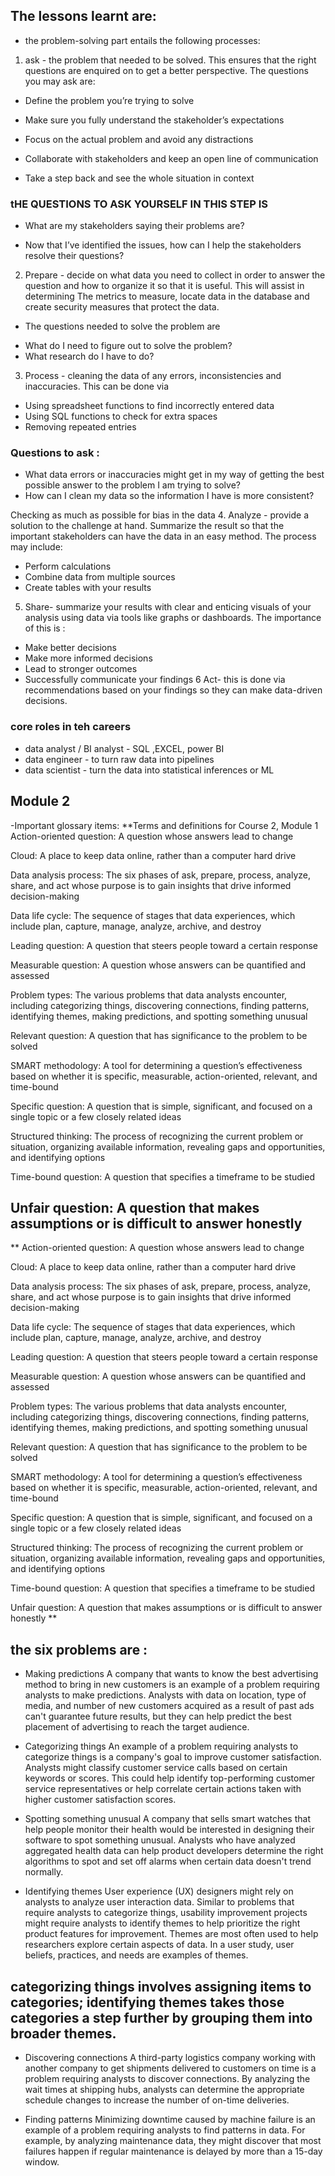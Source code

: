 ## The lessons learnt are:
- the problem-solving part entails the following processes:
1.  ask - the problem that needed to be solved. This ensures that the right questions are enquired on to get a better perspective.
The questions you may ask are:
- Define the problem you’re trying to solve 

- Make sure you fully understand the stakeholder’s expectations

- Focus on the actual problem and avoid any distractions

- Collaborate with stakeholders and keep an open line of communication

- Take a step back and see the whole situation in context
### tHE QUESTIONS TO ASK YOURSELF IN THIS STEP IS 
* What are my stakeholders saying their problems are?

* Now that I’ve identified the issues, how can I help the stakeholders resolve their questions?


2. Prepare - decide on what data you need to collect in order to answer the question and how to organize it so that it is useful. 
 This will assist in determining The metrics to measure, locate data in the database and create security measures that protect the data.
* The questions needed to solve the problem are 
- What do I need to figure out to solve the problem?
- What research do I have to do?

3. Process - cleaning the data of any errors, inconsistencies and inaccuracies. This can be done via 
- Using spreadsheet functions to find incorrectly entered data 
- Using SQL functions to check for extra spaces
- Removing repeated entries

### Questions to ask : 
- What data errors or inaccuracies might get in my way of getting the best possible answer to the problem I am trying to solve?
- How can I clean my data so the information I have is more consistent?

Checking as much as possible for bias in the data
4. Analyze - provide a solution to the challenge at hand. Summarize the result so that the important stakeholders can have the data in an easy method.
The process may include:
- Perform calculations
- Combine data from multiple sources
- Create tables with your results
5. Share-  summarize your results with clear and enticing visuals of your analysis using data via tools like graphs or dashboards. 
The importance of this is :
- Make better decisions
- Make more informed decisions
- Lead to stronger outcomes
- Successfully communicate your findings
6 Act- this is done via recommendations based on your findings so they can make data-driven decisions.



### core roles in teh careers
- data analyst / BI analyst - SQL ,EXCEL, power BI
- data engineer - to turn raw data into pipelines
- data scientist - turn the data into statistical inferences or ML

## Module 2
 -Important glossary items:
 **Terms and definitions for Course 2, Module 1
Action-oriented question: A question whose answers lead to change 

Cloud: A place to keep data online, rather than a computer hard drive

Data analysis process: The six phases of ask, prepare, process, analyze, share, and act whose purpose is to gain insights that drive informed decision-making

Data life cycle: The sequence of stages that data experiences, which include plan, capture, manage, analyze, archive, and destroy

Leading question: A question that steers people toward a certain response 

Measurable question: A question whose answers can be quantified and assessed

Problem types: The various problems that data analysts encounter, including categorizing things, discovering connections, finding patterns, identifying themes, making predictions, and spotting something unusual

Relevant question: A question that has significance to the problem to be solved

SMART methodology: A tool for determining a question’s effectiveness based on whether it is specific, measurable, action-oriented, relevant, and time-bound 

Specific question: A question that is simple, significant, and focused on a single topic or a few closely related ideas

Structured thinking: The process of recognizing the current problem or situation, organizing available information, revealing gaps and opportunities, and identifying options 

Time-bound question: A question that specifies a timeframe to be studied 

## Unfair question: A question that makes assumptions or is difficult to answer honestly 
**
Action-oriented question: A question whose answers lead to change 

Cloud: A place to keep data online, rather than a computer hard drive

Data analysis process: The six phases of ask, prepare, process, analyze, share, and act whose purpose is to gain insights that drive informed decision-making

Data life cycle: The sequence of stages that data experiences, which include plan, capture, manage, analyze, archive, and destroy

  Leading question: A question that steers people toward a certain response 

Measurable question: A question whose answers can be quantified and assessed

Problem types: The various problems that data analysts encounter, including categorizing things, discovering connections, finding patterns, identifying themes, making predictions, and spotting something unusual

Relevant question: A question that has significance to the problem to be solved

SMART methodology: A tool for determining a question’s effectiveness based on whether it is specific, measurable, action-oriented, relevant, and time-bound 

Specific question: A question that is simple, significant, and focused on a single topic or a few closely related ideas

Structured thinking: The process of recognizing the current problem or situation, organizing available information, revealing gaps and opportunities, and identifying options 

Time-bound question: A question that specifies a timeframe to be studied 

Unfair question: A question that makes assumptions or is difficult to answer honestly **


## the six problems are : 

* Making predictions 
A company that wants to know the best advertising method to bring in new customers is an example of a problem requiring analysts to make predictions. Analysts with data on location, type of media, and number of new customers acquired as a result of past ads can't guarantee future results, but they can help predict the best placement of advertising to reach the target audience.

* Categorizing things 
An example of a problem requiring analysts to categorize things is a company's goal to improve customer satisfaction. Analysts might classify customer service calls based on certain keywords or scores. This could help identify top-performing customer service representatives or help correlate certain actions taken with higher customer satisfaction scores.

* Spotting something unusual 
A company that sells smart watches that help people monitor their health would be interested in designing their software to spot something unusual. Analysts who have analyzed aggregated health data can help product developers determine the right algorithms to spot and set off alarms when certain data doesn't trend normally.

* Identifying themes 
User experience (UX) designers might rely on analysts to analyze user interaction data. Similar to problems that require analysts to categorize things, usability improvement projects might require analysts to identify themes to help prioritize the right product features for improvement. Themes are most often used to help researchers explore certain aspects of data. In a user study, user beliefs, practices, and needs are examples of themes. 

## categorizing things involves assigning items to categories; identifying themes takes those categories a step further by grouping them into broader themes.

* Discovering connections 
A third-party logistics company working with another company to get shipments delivered to customers on time is a problem requiring analysts to discover connections. By analyzing the wait times at shipping hubs, analysts can determine the appropriate schedule changes to increase the number of on-time deliveries. 

* Finding patterns
Minimizing downtime caused by machine failure is an example of a problem requiring analysts to find patterns in data. For example, by analyzing maintenance data, they might discover that most failures happen if regular maintenance is delayed by more than a 15-day window.
